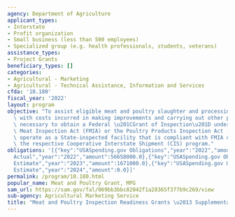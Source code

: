 ```yaml
---
agency: Department of Agriculture
applicant_types:
- Interstate
- Profit organization
- Small business (less than 500 employees)
- Specialized group (e.g. health professionals, students, veterans)
assistance_types:
- Project Grants
beneficiary_types: []
categories:
- Agricultural - Marketing
- Agricultural - Technical Assistance, Information and Services
cfda: '10.180'
fiscal_year: '2022'
layout: program
objective: "To assist eligible meat and poultry slaughter and processing facilities\
  \ with costs incurred in making improvements and carrying out other planning activities\
  \ necessary to obtain a Federal \u201CGrant of Inspection\u201D under the Federal\
  \ Meat Inspection Act (FMIA) or the Poultry Products Inspection Act (PPIA); or to\
  \ operate as a State-inspected facility that is compliant with FMIA or PPIA under\
  \ the respective Cooperative Interstate Shipment (CIS) program."
obligations: '[{"key":"USASpending.gov Obligations","year":"2022","amount":1393084.4},{"key":"SAM.gov
  Actual","year":"2022","amount":56658000.0},{"key":"USASpending.gov Obligations","year":"2023","amount":0.0},{"key":"SAM.gov
  Estimate","year":"2023","amount":1671000.0},{"key":"USASpending.gov Obligations","year":"2024","amount":0.0},{"key":"SAM.gov
  Estimate","year":"2024","amount":0.0}]'
permalink: /program/10.180.html
popular_name: Meat and Poultry Grant, MPG
sam_url: https://sam.gov/fal/069bb3bbc82042f1a28365f377b9c269/view
sub-agency: Agricultural Marketing Service
title: "Meat and Poultry Inspection Readiness Grants \u2013 Supplemental Funding"
---
```

